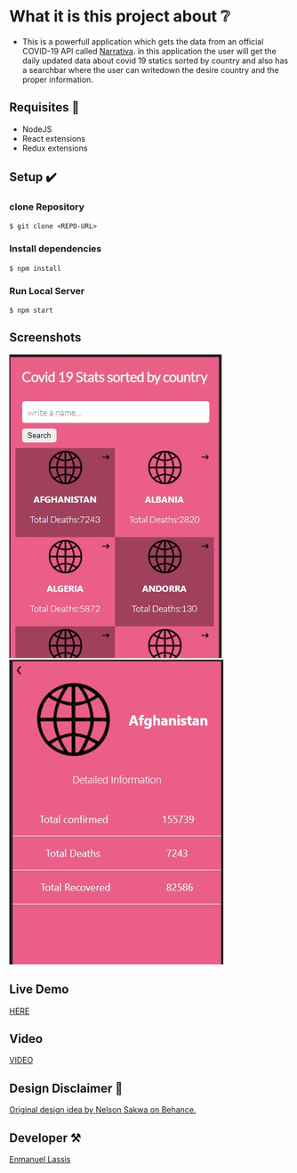 # What it is this project about ❔
- This is a powerfull application which gets the data from an official COVID-19 API called [Narrativa](https://covid19tracking.narrativa.com/index_en.html).
in this application the user will get the daily updated data about covid 19 statics sorted by country and also has a searchbar where the user can writedown the desire country
and the proper information.

## Requisites 📓

- NodeJS
- React extensions
- Redux extensions

## Setup ✔️
### clone Repository
```
$ git clone <REPO-URL>
```
### Install dependencies
```
$ npm install
```
### Run Local Server
```
$ npm start
```
## Screenshots
![alt text](https://github.com/elassis/module-3-final-project/blob/development/screen-1.jpg?raw=true)
![alt text](https://github.com/elassis/module-3-final-project/blob/development/screen-2.jpg?raw=true)

## Live Demo 
[HERE](https://covid19-m3-capstone.netlify.app/)

## Video
[VIDEO](https://www.loom.com/share/1434f4efaa864ab5aadcfefd4c27afc4)

## Design Disclaimer 🤝
[Original design idea by Nelson Sakwa on Behance.](https://www.behance.net/sakwadesignstudio)

## Developer ⚒️
[Enmanuel Lassis](https://github.com/elassis)
